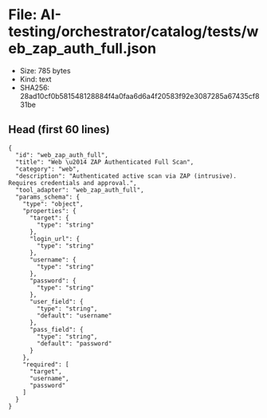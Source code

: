 # File: AI-testing/orchestrator/catalog/tests/web_zap_auth_full.json

- Size: 785 bytes
- Kind: text
- SHA256: 28ad10cf0b581548128884f4a0faa6d6a4f20583f92e3087285a67435cf831be

## Head (first 60 lines)

```
{
  "id": "web_zap_auth_full",
  "title": "Web \u2014 ZAP Authenticated Full Scan",
  "category": "web",
  "description": "Authenticated active scan via ZAP (intrusive). Requires credentials and approval.",
  "tool_adapter": "web_zap_auth_full",
  "params_schema": {
    "type": "object",
    "properties": {
      "target": {
        "type": "string"
      },
      "login_url": {
        "type": "string"
      },
      "username": {
        "type": "string"
      },
      "password": {
        "type": "string"
      },
      "user_field": {
        "type": "string",
        "default": "username"
      },
      "pass_field": {
        "type": "string",
        "default": "password"
      }
    },
    "required": [
      "target",
      "username",
      "password"
    ]
  }
}
```


